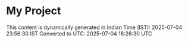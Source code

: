 # My Project

This content is dynamically generated in Indian Time (IST): 2025-07-04 23:56:30 IST
Converted to UTC: 2025-07-04 18:26:30 UTC
